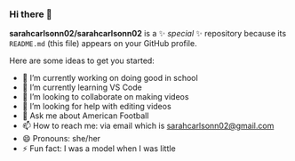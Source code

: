### Hi there 👋

**sarahcarlsonn02/sarahcarlsonn02** is a ✨ _special_ ✨ repository because its `README.md` (this file) appears on your GitHub profile.

Here are some ideas to get you started:

- 🔭 I’m currently working on doing good in school
- 🌱 I’m currently learning VS Code
- 👯 I’m looking to collaborate on making videos
- 🤔 I’m looking for help with editing videos
- 💬 Ask me about American Football
- 📫 How to reach me: via email which is sarahcarlsonn02@gmail.com
- 😄 Pronouns: she/her
- ⚡ Fun fact: I was a model when I was little
